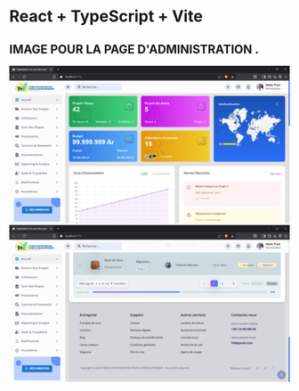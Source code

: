 # React + TypeScript + Vite
## IMAGE POUR LA PAGE D'ADMINISTRATION .
![Chargement](./README/images/1.png)
![Chargement](./README/images/2.png)